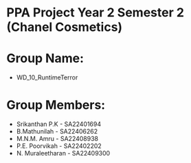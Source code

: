 # PPA Project Year 2 Semester 2 (Chanel Cosmetics)
# Group Name: 
- WD_10_RuntimeTerror
# Group Members: 
- Srikanthan P.K - SA22401694
- B.Mathunilah - SA22406262
- M.N.M. Amru - SA22408938
- P.E. Poorvikah - SA22402202
- N. Muraleetharan - SA22409300
